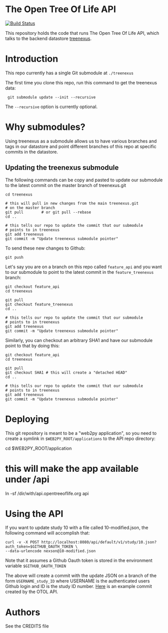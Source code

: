# The Open Tree Of Life API

[![Build Status](https://secure.travis-ci.org/OpenTreeOfLife/api.opentreeoflife.org.png)](http://travis-ci.org/OpenTreeOfLife/api.opentreeoflife.org)

This repository holds the code that runs The Open Tree Of Life API, which talks
to the backend datastore [treenexus](https://github.com/OpenTreeOfLife/treenexus).

# Introduction

This repo currently has a single Git submodule at ``` ./treenexus ```

The first time you clone this repo, run this command to get the treenexus data:

     git submodule update --init --recursive

The ```--recursive``` option is currently optional.

# Why submodules?

Using treenexus as a submodule allows us to have various branches and tags in
our datastore and point different branches of this repo at specific commits in
the datastore.

## Updating the treenexus submodule

The following commands can be copy and pasted to update our
submodule to the latest commit on the master branch of treenexus.git

    cd treenexus

    # this will pull in new changes from the main treenexus.git
    # on the master branch
    git pull        # or git pull --rebase
    cd ..

    # this tells our repo to update the commit that our submodule
    # points to in treenexus
    git add treenexus
    git commit -m "Update treenexus submodule pointer"

To send these new changes to Github:

    git push

Let's say you are on a branch on this repo called ```feature_api```
and you want to our submodule to point to the latest commit in the
```feature_treenexus``` branch:

    git checkout feature_api
    cd treenexus

    git pull
    git checkout feature_treenexus
    cd ..

    # this tells our repo to update the commit that our submodule
    # points to in treenexus
    git add treenexus
    git commit -m "Update treenexus submodule pointer"

Similarly, you can checkout an arbitrary SHA1 and have our submodule
point to that by doing this:

    git checkout feature_api
    cd treenexus

    git pull
    git checkout SHA1 # this will create a "detached HEAD"
    cd ..

    # this tells our repo to update the commit that our submodule
    # points to in treenexus
    git add treenexus
    git commit -m "Update treenexus submodule pointer"

# Deploying

This git repository is meant to be a "web2py application", so you need to
create a symlink in ```$WEB2PY_ROOT/applications``` to the API repo directory:

   cd $WEB2PY_ROOT/application
   # this will make the app available under /api
   ln -sf /dir/with/api.opentreeoflife.org api

# Using the API

If you want to update study 10 with a file called 10-modified.json, the
following command will accomplish that:

    curl -v -X POST http://localhost:8080/api/default/v1/study/10.json?auth_token=$GITHUB_OAUTH_TOKEN \
    --data-urlencode nexson@10-modified.json

Note that it assumes a Github Oauth token is stored in the environment variable
```$GITHUB_OAUTH_TOKEN```

The above will create a commit with the update JSON on a branch of the form
```USERNAME_study_ID``` where USERNAME is the authenticated users Github login
and ID is the study ID number.
[Here](https://github.com/OpenTreeOfLife/treenexus/compare/leto_study_9?expand=1)
is an example commit created by the OTOL API.

# Authors

See the CREDITS file
